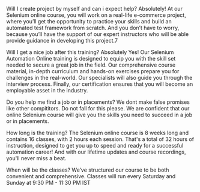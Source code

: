 Will I create project by myself and can i expect help?
Absolutely! At our Selenium online course, you will work on a real-life e-commerce project, where you’ll get the opportunity to practice your skills and build an automated test framework from scratch. And you don’t have to worry, because you’ll have the support of our expert instructors who will be able provide guidance in developing this project.7


Will I get a nice job after this training?
Absolutely Yes! Our Selenium Automation Online training is designed to equip you with the skill set needed to secure a great job in the field. Our comprehensive course material, in-depth curriculum and hands-on exercises prepare you for challenges in the real-world. Our specialists will also guide you through the interview process. Finally, our certification ensures that you will become an employable asset in the industry.


Do you help me find a job or in placements?
We dont make false promises like other compititors. Do not fall for this please. We are confident that our online Selenium course will give you the skills you need to succeed in a job or in placements.

How long is the training?
The Selenium online course is 8 weeks long and contains 16 classes, with 2 hours each session. That's a total of 32 hours of instruction, designed to get you up to speed and ready for a successful automation career! And with our lifetime updates and course recordings, you'll never miss a beat.


When will be the classes?
We’ve structured our course to be both convenient and comprehensive. Classes will run every Saturday and Sunday at 9:30 PM - 11:30 PM IST